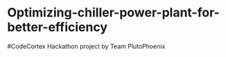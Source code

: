 # Optimizing-chiller-power-plant-for-better-efficiency
#CodeCortex Hackathon project by Team PlutoPhoenix
